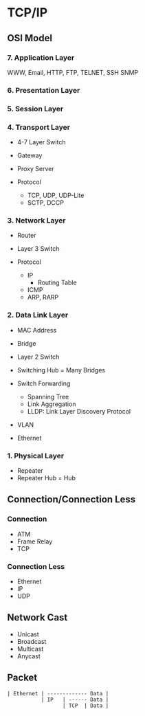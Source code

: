 # TCP/IP


## OSI Model

### 7. Application Layer

WWW, Email, HTTP, FTP, TELNET, SSH
SNMP

### 6. Presentation Layer

### 5. Session Layer

### 4. Transport Layer

- 4-7 Layer Switch
- Gateway
- Proxy Server

- Protocol
  - TCP, UDP, UDP-Lite
  - SCTP, DCCP

### 3. Network Layer

- Router
- Layer 3 Switch

- Protocol
  - IP
    - Routing Table
  - ICMP
  - ARP, RARP

### 2. Data Link Layer

- MAC Address
- Bridge
- Layer 2 Switch
- Switching Hub = Many Bridges

- Switch Forwarding
  - Spanning Tree
  - Link Aggregation
  - LLDP: Link Layer Discovery Protocol

- VLAN
- Ethernet

### 1. Physical Layer

- Repeater
- Repeater Hub = Hub


## Connection/Connection Less

### Connection

- ATM
- Frame Relay
- TCP

### Connection Less

- Ethernet
- IP
- UDP


## Network Cast

- Unicast
- Broadcast
- Multicast
- Anycast


## Packet

```
| Ethernet | ------------- Data |
           | IP   | ------ Data |
                  | TCP  | Data |
```

